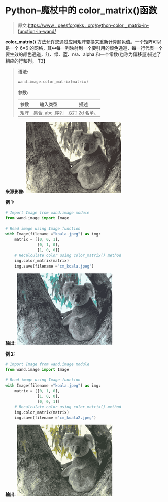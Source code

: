 # Python–魔杖中的 color_matrix()函数

> 原文:[https://www . geesforgeks . org/python-color _ matrix-in-function-in-wand/](https://www.geeksforgeeks.org/python-color_matrix-function-in-wand/)

**color_matrix()** 方法允许您通过应用矩阵变换来重新计算颜色值。一个矩阵可以是一个 6×6 的网格，其中每一列映射到一个要引用的颜色通道，每一行代表一个要生效的颜色通道，红、绿、蓝、n/a、alpha 和一个常数(也称为偏移量)描述了相应的行和列。
T3】

> **语法:**
> 
> ```py
> wand.image.color_matrix(matrix)
> 
> ```
> 
> **参数:**
> 
> | 参数 | 输入类型 | 描述 |
> | --- | --- | --- |
> | 矩阵 | 集合. abc .序列 | 双打 2d 名单。 |

**来源影像:**
![](img/a1d5dabac07efe8de363e0c440a198d8.png)

**例 1:**

```py
# Import Image from wand.image module
from wand.image import Image

# Read image using Image function
with Image(filename ="koala.jpeg") as img:
    matrix = [[0, 0, 1],
              [0, 1, 0],
              [1, 0, 0]]
    # Recalculate color using color_matrix() method
    img.color_matrix(matrix)
    img.save(filename ="cm_koala.jpeg")
```

**输出:**
![](img/a5317b5095c4762f8160e0892f40cd18.png)

**例 2:**

```py
# Import Image from wand.image module
from wand.image import Image

# Read image using Image function
with Image(filename ="koala.jpeg") as img:
    matrix = [[0, 1, 0],
              [1, 0, 0],
              [0, 0, 1]]
    # Recalculate color using color_matrix() method
    img.color_matrix(matrix)
    img.save(filename ="cm_koala2.jpeg")
```

**输出:**
![](img/31a75b0519927b2accea5b90a2171bbc.png)